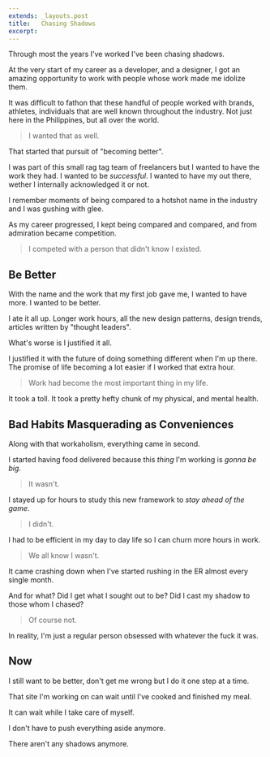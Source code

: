 ```yaml
---
extends: _layouts.post
title:   Chasing Shadows
excerpt:
---
```


Through most the years I've worked I've been chasing shadows.

At the very start of my career as a developer, and a designer, I got an amazing opportunity to work with people whose work made me idolize them.

It was difficult to fathon that these handful of people worked with brands, athletes, individuals that are well known throughout the industry. Not just here in the Philippines, but all over the world.

> I wanted that as well.

That started that pursuit of "becoming better".

I was part of this small rag tag team of freelancers but I wanted to have the work they had. I wanted to be _successful_. I wanted to have my out there, wether I internally acknowledged it or not.

I remember moments of being compared to a hotshot name in the industry and I was gushing with glee.

As my career progressed, I kept being compared and compared, and from admiration became competition.

> I competed with a person that didn't know I existed.


## Be Better

With the name and the work that my first job gave me, I wanted to have more. I wanted to be better.

I ate it all up. Longer work hours, all the new design patterns, design trends, articles written by "thought leaders".

What's worse is I justified it all.

I justified it with the future of doing something different when I'm up there. The promise of life becoming a lot easier if I worked that extra hour.

> Work had become the most important thing in my life.

It took a toll. It took a pretty hefty chunk of my physical, and mental health.

## Bad Habits Masquerading as Conveniences

Along with that workaholism, everything came in second.

I started having food delivered because this _thing_ I'm working is *_gonna be big_*.

> It wasn't.

I stayed up for hours to study this new framework to _stay ahead of the game_.

> I didn't.

I had to be efficient in my day to day life so I can churn more hours in work.

> We all know I wasn't.

It came crashing down when I've started rushing in the ER almost every single month.

And for what? Did I get what I sought out to be? Did I cast my shadow to those whom I chased?

> Of course not.

In reality, I'm just a regular person obsessed with whatever the fuck it was.

## Now

I still want to be better, don't get me wrong but I do it one step at a time.

That site I'm working on can wait until I've cooked and finished my meal.

It can wait while I take care of myself.

I don't have to push everything aside anymore.

There aren't any shadows anymore.
